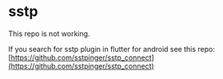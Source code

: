 # sstp

This repo is not working.

If you search for sstp plugin in flutter for android see this repo: [https://github.com/sstpinger/sstp_connect](https://github.com/sstpinger/sstp_connect)
